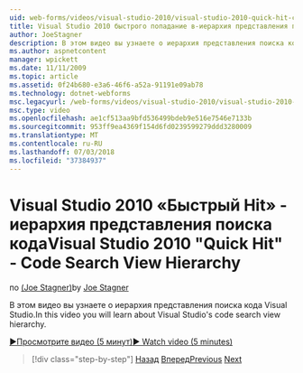 ```yaml
---
uid: web-forms/videos/visual-studio-2010/visual-studio-2010-quick-hit-code-search-view-hierarchy
title: Visual Studio 2010 быстрого попадание в-иерархия представления поиска кода
author: JoeStagner
description: В этом видео вы узнаете о иерархия представления поиска кода Visual Studio.
ms.author: aspnetcontent
manager: wpickett
ms.date: 11/11/2009
ms.topic: article
ms.assetid: 0f24b680-e3a6-46f6-a52a-91191e09ab78
ms.technology: dotnet-webforms
msc.legacyurl: /web-forms/videos/visual-studio-2010/visual-studio-2010-quick-hit-code-search-view-hierarchy
msc.type: video
ms.openlocfilehash: ae1cf513aa9bfd536499bdeb9e516e7546e7133b
ms.sourcegitcommit: 953ff9ea4369f154d6fd0239599279ddd3280009
ms.translationtype: MT
ms.contentlocale: ru-RU
ms.lasthandoff: 07/03/2018
ms.locfileid: "37384937"
---
```

<a name="visual-studio-2010-quick-hit---code-search-view-hierarchy"></a><span data-ttu-id="7d33c-103">Visual Studio 2010 «Быстрый Hit» - иерархия представления поиска кода</span><span class="sxs-lookup"><span data-stu-id="7d33c-103">Visual Studio 2010 "Quick Hit" - Code Search View Hierarchy</span></span>
====================
<span data-ttu-id="7d33c-104">по [(Joe Stagner)](https://github.com/JoeStagner)</span><span class="sxs-lookup"><span data-stu-id="7d33c-104">by [Joe Stagner](https://github.com/JoeStagner)</span></span>

<span data-ttu-id="7d33c-105">В этом видео вы узнаете о иерархия представления поиска кода Visual Studio.</span><span class="sxs-lookup"><span data-stu-id="7d33c-105">In this video you will learn about Visual Studio's code search view hierarchy.</span></span>

[<span data-ttu-id="7d33c-106">&#9654;Просмотрите видео (5 минут)</span><span class="sxs-lookup"><span data-stu-id="7d33c-106">&#9654; Watch video (5 minutes)</span></span>](https://channel9.msdn.com/Blogs/ASP-NET-Site-Videos/visual-studio-2010-quick-hit-code-search-view-hierarchy)

> [!div class="step-by-step"]
> <span data-ttu-id="7d33c-107">[Назад](visual-studio-2010-quick-hit-code-optimized-profile.md)
> [Вперед](visual-studio-2010-quick-hit-intellisense-smart-lists.md)</span><span class="sxs-lookup"><span data-stu-id="7d33c-107">[Previous](visual-studio-2010-quick-hit-code-optimized-profile.md)
[Next](visual-studio-2010-quick-hit-intellisense-smart-lists.md)</span></span>
